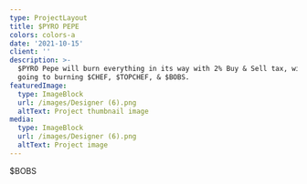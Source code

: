 ```yaml
---
type: ProjectLayout
title: $PYRO PEPE
colors: colors-a
date: '2021-10-15'
client: ''
description: >-
  $PYRO Pepe will burn everything in its way with 2% Buy & Sell tax, with 100%
  going to burning $CHEF, $TOPCHEF, & $BOBS. 
featuredImage:
  type: ImageBlock
  url: /images/Designer (6).png
  altText: Project thumbnail image
media:
  type: ImageBlock
  url: /images/Designer (6).png
  altText: Project image
---
```

$BOBS
